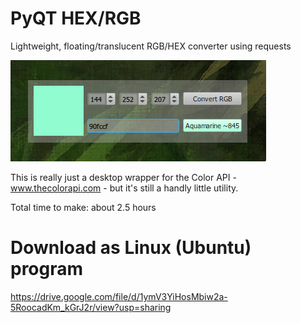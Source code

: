 # PyQT HEX/RGB
Lightweight, floating/translucent RGB/HEX converter using requests

![screenshot](https://github.com/josephclaytonhansen/rgb-hex-qt-light/blob/main/2021-09-21%2013_44_24-RGB_HEX.png)

This is really just a desktop wrapper for the Color API - www.thecolorapi.com - but it's still a handly little utility. 

Total time to make: about 2.5 hours 

# Download as Linux (Ubuntu) program
https://drive.google.com/file/d/1ymV3YiHosMbiw2a-5RoocadKm_kGrJ2r/view?usp=sharing

